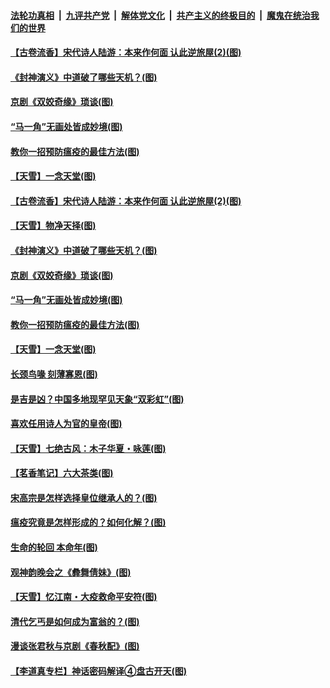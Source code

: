 

####  [法轮功真相](../../../../basic/blob/master/README.md?t=05241031) &nbsp;|&nbsp; [九评共产党](../../../../9ping.md/blob/master/README.md?t=05241031) &nbsp;|&nbsp; [解体党文化](../../../../jtdwh.md/blob/master/README.md?t=05241031)  &nbsp;|&nbsp; [共产主义的终极目的](../../../../gczydzjmd.md/blob/master/README.md?t=05241031) &nbsp;|&nbsp; [魔鬼在统治我们的世界](../../../../mgztzwmdsj.md/blob/master/README.md?t=05241031) 

#### [【古卷流香】宋代诗人陆游：本来作何面 认此逆旅屋(2)(图)](../pages/p7/934111.md?t=05241031) 

#### [《封神演义》中道破了哪些天机？(图)](../pages/p7/933740.md?t=05241031) 

#### [京剧《双姣奇缘》琐谈(图)](../pages/p7/934155.md?t=05241031) 

#### [“马一角”无画处皆成妙境(图)](../pages/p7/932390.md?t=05241031) 

#### [教你一招预防瘟疫的最佳方法(图)](../pages/p7/934075.md?t=05241031) 

#### [【天雪】一念天堂(图)](../pages/p7/933737.md?t=05241031) 

#### [【古卷流香】宋代诗人陆游：本来作何面 认此逆旅屋(2)(图)](../pages/p7/934111.md?t=05241031) 

#### [【天雪】物净天择(图)](../pages/p7/934094.md?t=05241031) 

#### [《封神演义》中道破了哪些天机？(图)](../pages/p7/933740.md?t=05241031) 

#### [京剧《双姣奇缘》琐谈(图)](../pages/p7/934155.md?t=05241031) 

#### [“马一角”无画处皆成妙境(图)](../pages/p7/932390.md?t=05241031) 

#### [教你一招预防瘟疫的最佳方法(图)](../pages/p7/934075.md?t=05241031) 

#### [【天雪】一念天堂(图)](../pages/p7/933737.md?t=05241031) 

#### [长颈鸟喙 刻薄寡恩(图)](../pages/p7/933643.md?t=05241031) 

#### [是吉是凶？中国多地现罕见天象“双彩虹”(图)](../pages/p7/933827.md?t=05241031) 

#### [喜欢任用诗人为官的皇帝(图)](../pages/p7/933884.md?t=05241031) 

#### [【天雪】七绝古风：木子华夏・咏莲(图)](../pages/p7/933657.md?t=05241031) 

#### [【茗香笔记】六大茶类(图)](../pages/p7/933648.md?t=05241031) 

#### [宋高宗是怎样选择皇位继承人的？(图)](../pages/p7/933637.md?t=05241031) 

#### [瘟疫究竟是怎样形成的？如何化解？(图)](../pages/p7/933857.md?t=05241031) 

#### [生命的轮回 本命年(图)](../pages/p7/933451.md?t=05241031) 

#### [观神韵晚会之《彜舞倩妹》(图)](../pages/p7/932869.md?t=05241031) 

#### [【天雪】忆江南・大疫救命平安符(图)](../pages/p7/933649.md?t=05241031) 

#### [清代乞丐是如何成为富翁的？(图)](../pages/p7/933639.md?t=05241031) 

#### [漫谈张君秋与京剧《春秋配》(图)](../pages/p7/933445.md?t=05241031) 

#### [【李道真专栏】神话密码解译④盘古开天(图)](../pages/p7/933450.md?t=05241031) 

